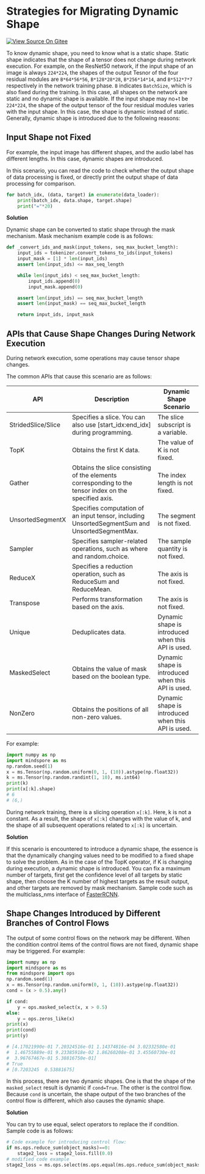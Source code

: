 # Strategies for Migrating Dynamic Shape

[![View Source On Gitee](https://mindspore-website.obs.cn-north-4.myhuaweicloud.com/website-images/r2.4.0/resource/_static/logo_source_en.svg)](https://gitee.com/mindspore/docs/blob/r2.4.0/docs/mindspore/source_en/migration_guide/dynamic_shape.md)

To know dynamic shape, you need to know what is a static shape.
Static shape indicates that the shape of a tensor does not change during network execution.
For example, on the ResNet50 network, if the input shape of an image is always `224*224`, the shapes of the output Tesnor of the four residual modules are `B*64*56*56`, `B*128*28*28`, `B*256*14*14`, and `B*512*7*7` respectively in the network training phase. `B` indicates `BatchSize`, which is also fixed during the training. In this case, all shapes on the network are static and no dynamic shape is available.
If the input shape may no+t be `224*224`, the shape of the output tensor of the four residual modules varies with the input shape. In this case, the shape is dynamic instead of static. Generally, dynamic shape is introduced due to the following reasons:

## Input Shape not Fixed

For example, the input image has different shapes, and the audio label has different lengths. In this case, dynamic shapes are introduced.

In this scenario, you can read the code to check whether the output shape of data processing is fixed, or directly print the output shape of data processing for comparison.

```python
for batch_idx, (data, target) in enumerate(data_loader):
    print(batch_idx, data.shape, target.shape)
    print("="*20)
```

**Solution**

Dynamic shape can be converted to static shape through the mask mechanism. Mask mechanism example code is as follows:

```python
def _convert_ids_and_mask(input_tokens, seq_max_bucket_length):
    input_ids = tokenizer.convert_tokens_to_ids(input_tokens)
    input_mask = [1] * len(input_ids)
    assert len(input_ids) <= max_seq_length

    while len(input_ids) < seq_max_bucket_length:
        input_ids.append(0)
        input_mask.append(0)

    assert len(input_ids) == seq_max_bucket_length
    assert len(input_mask) == seq_max_bucket_length

    return input_ids, input_mask
```

## APIs that Cause Shape Changes During Network Execution

During network execution, some operations may cause tensor shape changes.

The common APIs that cause this scenario are as follows:

| API | Description| Dynamic Shape Scenario|
| ---- | ----- | ------- |
| StridedSlice/Slice | Specifies a slice. You can also use [start_idx:end_idx] during programming.| The slice subscript is a variable.|
| TopK | Obtains the first K data.| The value of K is not fixed.|
| Gather | Obtains the slice consisting of the elements corresponding to the tensor index on the specified axis.| The index length is not fixed.|
| UnsortedSegmentX | Specifies computation of an input tensor, including UnsortedSegmentSum and UnsortedSegmentMax.| The segment is not fixed.|
| Sampler | Specifies sampler-related operations, such as where and random.choice.| The sample quantity is not fixed.|
| ReduceX | Specifies a reduction operation, such as ReduceSum and ReduceMean.| The axis is not fixed.|
| Transpose | Performs transformation based on the axis.| The axis is not fixed.|
| Unique | Deduplicates data.| Dynamic shape is introduced when this API is used.|
| MaskedSelect | Obtains the value of mask based on the boolean type.| Dynamic shape is introduced when this API is used.|
| NonZero | Obtains the positions of all non-zero values.| Dynamic shape is introduced when this API is used.|

For example:

```python
import numpy as np
import mindspore as ms
np.random.seed(1)
x = ms.Tensor(np.random.uniform(0, 1, (10)).astype(np.float32))
k = ms.Tensor(np.random.randint(1, 10), ms.int64)
print(k)
print(x[:k].shape)
# 6
# (6,)
```

During network training, there is a slicing operation `x[:k]`. Here, k is not a constant. As a result, the shape of `x[:k]` changes with the value of k, and the shape of all subsequent operations related to `x[:k]` is uncertain.

**Solution**

If this scenario is encountered to introduce a dynamic shape, the essence is that the dynamically changing values need to be modified to a fixed shape to solve the problem.
As in the case of the TopK operator, if K is changing during execution, a dynamic shape is introduced.
You can fix a maximum number of targets, first get the confidence level of all targets by static shape, then choose the K number of highest targets as the result output, and other targets are removed by mask mechanism. Sample code such as the multiclass_nms interface of [FasterRCNN](https://gitee.com/mindspore/models/blob/master/official/cv/FasterRCNN/src/FasterRcnn/faster_rcnn.py).

## Shape Changes Introduced by Different Branches of Control Flows

The output of some control flows on the network may be different. When the condition control items of the control flows are not fixed, dynamic shape may be triggered. For example:

```python
import numpy as np
import mindspore as ms
from mindspore import ops
np.random.seed(1)
x = ms.Tensor(np.random.uniform(0, 1, (10)).astype(np.float32))
cond = (x > 0.5).any()

if cond:
    y = ops.masked_select(x, x > 0.5)
else:
    y = ops.zeros_like(x)
print(x)
print(cond)
print(y)

# [4.17021990e-01 7.20324516e-01 1.14374816e-04 3.02332580e-01
#  1.46755889e-01 9.23385918e-02 1.86260208e-01 3.45560730e-01
#  3.96767467e-01 5.38816750e-01]
# True
# [0.7203245  0.53881675]
```

In this process, there are two dynamic shapes. One is that the shape of the `masked_select` result is dynamic if `cond=True`. The other is the control flow. Because `cond` is uncertain, the shape output of the two branches of the control flow is different, which also causes the dynamic shape.

**Solution**

You can try to use equal, select operators to replace the if condition. Sample code is as follows:

```python
# Code example for introducing control flow:
if ms.ops.reduce_sum(object_masks)==0:
    stage2_loss = stage2_loss.fill(0.0)
# modified code example
stage2_loss = ms.ops.select(ms.ops.equal(ms.ops.reduce_sum(object_masks), 0), stage2_loss.fill(0), stage2_loss)
```
